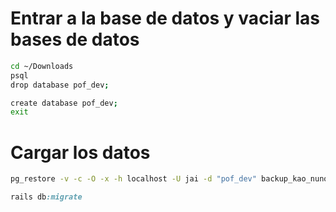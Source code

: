 
# Entrar a la base de datos  y vaciar las bases de datos
```bash
cd ~/Downloads
psql
drop database pof_dev;

create database pof_dev;
exit
```
	
# Cargar los datos

```bash
pg_restore -v -c -O -x -h localhost -U jai -d "pof_dev" backup_kao_nunoa_2023_07_27_10_00.dump
```

```ruby
rails db:migrate
```